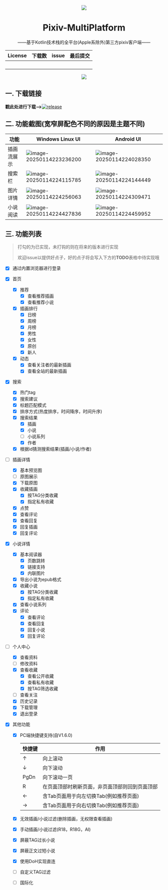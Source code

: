 <div align="center">
    <img src=".idea/icon.png"/>
    <h1>Pixiv-MultiPlatform</h1>
    <p>——基于Kotlin技术栈的全平台(Apple系除外)第三方pixiv客户端——</p>
    <table>
        <thead align="center">
            <tr>
                <th>License</th>
                <th>下载数</th>
                <th>issue</th>
                <th>最后提交</th>
            </tr>
        </thead>
        <tbody align="center">
            <tr>
                <td>
                    <img src="https://img.shields.io/github/license/kagg886/Pixiv-MultiPlatform" alt="" srcset="">
                </td>
                <td>
                    <img src="https://img.shields.io/github/downloads/kagg886/Pixiv-MultiPlatform/total" alt=""
                        srcset="">
                </td>
                <td>
                    <img src="https://img.shields.io/github/issues/kagg886/Pixiv-MultiPlatform" alt="" srcset="">
                    <img src="https://img.shields.io/github/issues-closed/kagg886/Pixiv-MultiPlatform" alt="">
                </td>
                <th>
                    <img src="https://img.shields.io/github/last-commit/kagg886/Pixiv-MultiPlatform" alt="" srcset="">
                </th>
            </tr>
        </tbody>
    </table>
    <img src="./README.assets/630c53942ab78d98e13d0ac9e566211c.png" />
</div>


## 一. 下载链接

**戳此处进行下载-->**[![release](https://img.shields.io/github/v/release/kagg886/Pixiv-MultiPlatform)](https://github.com/kagg886/Pixiv-MultiPlatform/releases/latest)

## 二. 功能截图(宽窄屏配色不同的原因是主题不同)

| 功能       | Windows Linux UI                                             | Android UI                                                   |
| ---------- | ------------------------------------------------------------ | ------------------------------------------------------------ |
| 插画流展示 | ![image-20250114223236200](./README.assets/image-20250114223236200.png) | ![image-20250114224028350](./README.assets/image-20250114224028350.png) |
| 搜索栏     | ![image-20250114224115785](./README.assets/image-20250114224115785.png) | ![image-20250114224144449](./README.assets/image-20250114224144449.png) |
| 图片详情   | ![image-20250114224256063](./README.assets/image-20250114224256063.png) | ![image-20250114224309471](./README.assets/image-20250114224309471.png) |
| 小说阅读   | ![image-20250114224427836](./README.assets/image-20250114224427836.png) | ![image-20250114224459952](./README.assets/image-20250114224459952.png) |



## 三. 功能列表

> 打勾的为已实现，未打钩的则在将来的版本进行实现
>
> 欢迎issue以提供好点子，好的点子将会写入下方的**TODO**表格中待实现哦

- [x] 通过内置浏览器进行登录
- [x] 首页
  - [x] 推荐
    - [x] 查看推荐插画
    - [x] 查看推荐小说
  - [x] 插画排行
    - [x] 日榜
    - [x] 周榜
    - [x] 月榜
    - [x] 男性
    - [x] 女性
    - [x] 原创
    - [x] 新人
  - [x] 动态
    - [x] 查看关注者的最新插画
    - [x] 查看全站的最新插画
- [x] 搜索
  - [x] 热门tag
  - [x] 搜索建议
  - [x] 标题匹配模式
  - [x] 排序方式(热度排序，时间降序，时间升序)
  - [x] 搜索结果
    - [x] 插画
    - [x] 小说
    - [ ] 小说系列
    - [x] 作者
  - [x] 根据id猜测搜索结果(插画/小说/作者)
- [ ] 插画详情
  - [x] 基本预览图
  - [ ] 原图展示
  - [x] 下载原图
  - [x] 收藏插画
    - [x] 按TAG分类收藏
    - [x] 指定私有收藏
  - [x] 点赞
  - [x] 查看评论
  - [x] 查看回复
  - [x] 回复插画
  - [x] 回复评论
- [x] 小说详情
  - [x] 基本阅读器
    - [x] 页数跳转
    - [x] 链接支持
    - [x] 内联图片
  - [x] 导出小说为epub格式
  - [x] 收藏小说
    - [x] 按TAG分类收藏
    - [x] 指定私有收藏
  - [x] 查看小说系列
  - [x] 评论
    - [x] 查看评论
    - [x] 查看回复
    - [x] 回复小说
    - [x] 回复评论
- [ ] 个人中心
  - [x] 查看资料
  - [ ] 修改资料
  - [x] 查看收藏
    - [x] 查看公开收藏
    - [x] 查看私有收藏
    - [x] 按TAG筛选收藏
  - [ ] 查看关注
  - [x] 历史记录
  - [x] 下载管理
  - [x] 退出登录
- [x] 其他功能
  
  - [x] PC端快捷键支持(自V1.6.0)
  
    | 快捷键 | 作用                                           |
    | ------ | ---------------------------------------------- |
    | ↑      | 向上滚动                                       |
    | ↓      | 向下滚动                                       |
    | PgDn   | 向下滚动一页                                   |
    | R      | 在页面顶部时刷新页面，非页面顶部则回到页面顶部 |
    | ←      | 含Tab页面用于向左切换Tab(例如推荐页面)         |
    | →      | 含Tab页面用于向右切换Tab(例如推荐页面)         |
  - [x] 无效插画/小说过滤(删除插画，无权限查看插画)
  - [x] 手动插画/小说过滤(R18，R18G，AI)
  - [x] 屏蔽TAG过长小说
  - [x] 屏蔽正文过短小说
  - [x] 使用DoH实现直连
  - [ ] 自定义TAG过滤
  - [ ] 国际化